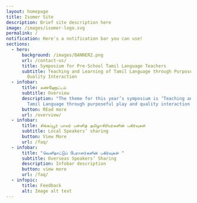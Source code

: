```yaml
---
layout: homepage
title: Isomer Site
description: Brief site description here
image: /images/isomer-logo.svg
permalink: /
notification: Here's a notification bar you can use!
sections:
  - hero:
      background: /images/BANNER2.png
      url: /contact-us/
      title: Symposium for Pre-School Tamil Language Teachers
      subtitle: Teaching and Learning of Tamil Language through Purposeful Play &
        Quality Interaction
  - infobar:
      title: கண்ணோட்டம்
      subtitle: Overview
      description: "The theme for this year’s symposium is ‘Teaching and Learning of
        Tamil Language through purposeful play and quality interaction’. "
      button: REad more
      url: /overview/
  - infobar:
      title: சிங்கப்பூர் பாலர் பள்ளித் தமிழாசிரியர்களின் பகிர்வுகள்
      subtitle: Local Speakers’ sharing
      button: View More
      url: /faq/
  - infobar:
      title: "வெளிநாட்டுப் பேராளர்களின் பகிர்வுகள் "
      subtitle: Overseas Speakers’ Sharing
      description: Infobar description
      button: view more
      url: /faq/
  - infopic:
      title: Feedback
      alt: Image alt text
---
```

